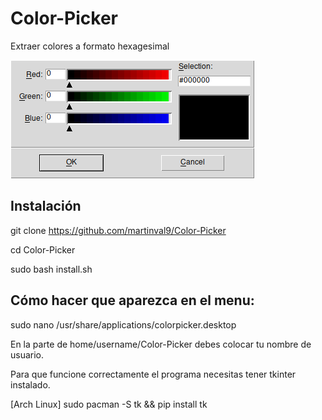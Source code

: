 # Color-Picker
Extraer colores a formato hexagesimal 

![Preview Image](https://github.com/martinval9/Color-Picker/blob/main/color_pick.png)

## Instalación

git clone https://github.com/martinval9/Color-Picker

cd Color-Picker

sudo bash install.sh

## Cómo hacer que aparezca en el menu:

sudo nano /usr/share/applications/colorpicker.desktop

En la parte de home/username/Color-Picker debes colocar tu nombre de usuario.

Para que funcione correctamente el programa necesitas tener tkinter instalado.

[Arch Linux] sudo pacman -S tk && pip install tk
